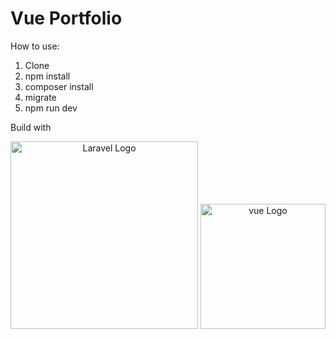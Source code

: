 <h1>Vue Portfolio</h1>

How to use:
1. Clone
2. npm install
3. composer install
4. migrate
5. npm run dev

Build with 

<p align="center">
<a href="https://laravel.com" target="_blank"><img src="https://raw.githubusercontent.com/laravel/art/master/logo-lockup/5%20SVG/2%20CMYK/1%20Full%20Color/laravel-logolockup-cmyk-red.svg" width="300" alt="Laravel Logo"></a>
<a href="https://vuejs.org" target="_blank"><img src="https://www.wisnet.com/wp-content/uploads/2021/07/vue-js-logo-png-transparent-png-768x328.png" width="200" alt="vue Logo"></a></p>
